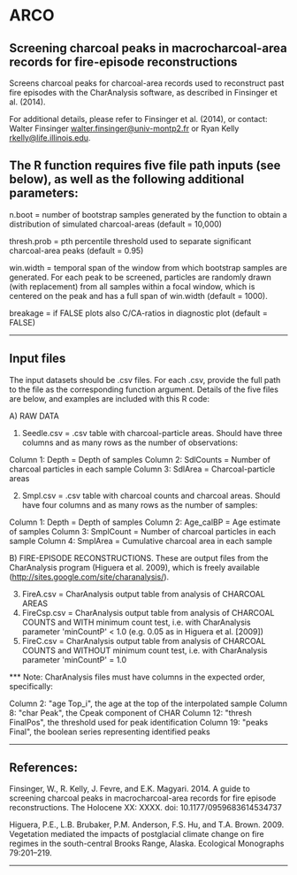 ARCO
====

Screening charcoal peaks in macrocharcoal-area records for fire-episode reconstructions
---
Screens charcoal peaks for charcoal-area records used to reconstruct past fire episodes with the CharAnalysis software, as described in Finsinger et al. (2014). 
 
For additional details, please refer to Finsinger et al. (2014), or contact: 
Walter Finsinger <walter.finsinger@univ-montp2.fr> or 
Ryan Kelly <rkelly@life.illinois.edu>. 
 
 
The R function requires five file path inputs (see below), as well as the following additional parameters: 
---
n.boot = number of bootstrap samples generated by the function to obtain a distribution of simulated charcoal-areas (default = 10,000) 
 
thresh.prob = pth percentile threshold used to separate significant charcoal-area peaks (default = 0.95) 

win.width = temporal span of the window from which bootstrap samples are generated. For each peak to be screened, particles are randomly drawn (with replacement) from all samples within a focal window, which is centered on the peak and has a full span of win.width (default = 1000).

breakage = if FALSE plots also C/CA-ratios in diagnostic plot (default = FALSE) 
 
----------------------------------------------------------------------------------------
Input files
--
The input datasets should be .csv files.
For each .csv, provide the full path to the file as the corresponding function argument. Details of the five files are below, and examples are included with this R code: 
 
A) RAW DATA
1. Seedle.csv = .csv table with charcoal-particle areas. Should have three columns and as many rows as the number of observations: 
 
Column 1: Depth = Depth of samples 
Column 2: SdlCounts = Number of charcoal particles in each sample 
Column 3: SdlArea = Charcoal-particle areas 
 
2. Smpl.csv = .csv table with charcoal counts and charcoal areas. Should have four columns and as many rows as the number of samples: 
 
Column 1: Depth = Depth of samples 
Column 2: Age_calBP = Age estimate of samples 
Column 3: SmplCount = Number of charcoal particles in each sample 
Column 4: SmplArea = Cumulative charcoal area in each sample 
 
B) FIRE-EPISODE RECONSTRUCTIONS. 
These are output files from the CharAnalysis program (Higuera et al. 2009), which is freely available (http://sites.google.com/site/charanalysis/). 
 
3. FireA.csv = CharAnalysis output table from analysis of CHARCOAL AREAS 
4. FireCsp.csv = CharAnalysis output table from analysis of CHARCOAL COUNTS and WITH minimum count test, i.e. with CharAnalysis parameter 'minCountP' < 1.0 (e.g. 0.05 as in Higuera et al. [2009]) 
4. FireC.csv = CharAnalysis output table from analysis of CHARCOAL COUNTS and WITHOUT minimum count test, i.e. with CharAnalysis parameter 'minCountP' = 1.0 
 
*** Note: CharAnalysis files must have columns in the expected order, specifically: 
 
Column 2: "age Top_i", the age at the top of the interpolated sample 
Column 8: "char Peak", the Cpeak component of CHAR 
Column 12: "thresh FinalPos", the threshold used for peak identification 
Column 19: "peaks Final", the boolean series representing identified peaks 
 
----------------------------------------------------------------------------------------
 
References: 
-
Finsinger, W., R. Kelly, J. Fevre, and E.K. Magyari. 2014. A guide to screening charcoal peaks in macrocharcoal-area records for fire episode reconstructions. The Holocene XX: XXXX. doi: 10.1177/0959683614534737 
 
Higuera, P.E., L.B. Brubaker, P.M. Anderson, F.S. Hu, and T.A. Brown. 2009. Vegetation mediated the impacts of postglacial climate change on fire regimes in the south-central Brooks Range, Alaska. Ecological Monographs 79:201–219. 
 
----------------------------------------------------------------------------------------
